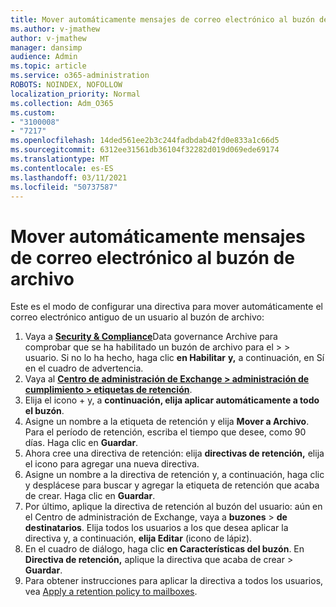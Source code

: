 ```yaml
---
title: Mover automáticamente mensajes de correo electrónico al buzón de archivo
ms.author: v-jmathew
author: v-jmathew
manager: dansimp
audience: Admin
ms.topic: article
ms.service: o365-administration
ROBOTS: NOINDEX, NOFOLLOW
localization_priority: Normal
ms.collection: Adm_O365
ms.custom:
- "3100008"
- "7217"
ms.openlocfilehash: 14ded561ee2b3c244fadbdab42fd0e833a1c66d5
ms.sourcegitcommit: 6312ee31561db36104f32282d019d069ede69174
ms.translationtype: MT
ms.contentlocale: es-ES
ms.lasthandoff: 03/11/2021
ms.locfileid: "50737587"
---
```

# <a name="automatically-move-email-messages-to-the-archive-mailbox"></a>Mover automáticamente mensajes de correo electrónico al buzón de archivo

Este es el modo de configurar una directiva para mover automáticamente el correo electrónico antiguo de un usuario al buzón de archivo:

1. Vaya a [**Security & Compliance**](https://go.microsoft.com/fwlink/p/?linkid=2077143)Data governance Archive para comprobar que se ha habilitado un buzón de archivo para el  >    >   usuario. Si no lo ha hecho, haga clic **en Habilitar** **y,** a continuación, en Sí en el cuadro de advertencia.
2. Vaya al [**Centro de administración de Exchange > administración de cumplimiento > etiquetas de retención**](https://go.microsoft.com/fwlink/?linkid=2059104).
3. Elija el icono + y, a **continuación, elija aplicar automáticamente a todo el buzón**.
4. Asigne un nombre a la etiqueta de retención y elija **Mover a Archivo**. Para el período de retención, escriba el tiempo que desee, como 90 días. Haga clic en **Guardar**.
5. Ahora cree una directiva de retención: elija **directivas de retención,** elija el icono para agregar una nueva directiva.
6. Asigne un nombre a la directiva de retención y, a continuación, haga clic y desplácese para buscar y agregar la etiqueta de retención que acaba de crear. Haga clic en **Guardar**.
7. Por último, aplique la directiva de retención al buzón del usuario: aún en el Centro de administración de Exchange, vaya a **buzones**  >  **de destinatarios**. Elija todos los usuarios a los que desea aplicar la directiva y, a continuación, **elija Editar** (icono de lápiz).
8. En el cuadro de diálogo, haga clic **en Características del buzón**. En **Directiva de retención,** aplique la directiva que acaba de crear > **Guardar**.
9. Para obtener instrucciones para aplicar la directiva a todos los usuarios, vea [Apply a retention policy to mailboxes](https://docs.microsoft.com/exchange/security-and-compliance/messaging-records-management/apply-retention-policy).
